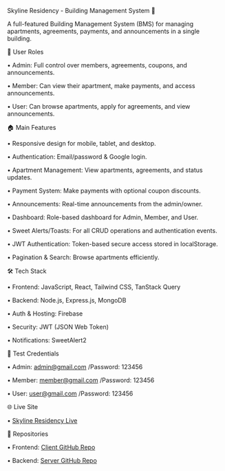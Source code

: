 Skyline Residency - Building Management System 🏢

A full-featured Building Management System (BMS) for managing apartments, agreements, payments, and announcements in a single building.

👥 User Roles

• Admin: Full control over members, agreements, coupons, and announcements.

• Member: Can view their apartment, make payments, and access announcements.

• User: Can browse apartments, apply for agreements, and view announcements.

🏠 Main Features

• Responsive design for mobile, tablet, and desktop.

• Authentication: Email/password & Google login.

• Apartment Management: View apartments, agreements, and status updates.

• Payment System: Make payments with optional coupon discounts.

• Announcements: Real-time announcements from the admin/owner.

• Dashboard: Role-based dashboard for Admin, Member, and User.

• Sweet Alerts/Toasts: For all CRUD operations and authentication events.

• JWT Authentication: Token-based secure access stored in localStorage.

• Pagination & Search: Browse apartments efficiently.

🛠️ Tech Stack

• Frontend: JavaScript, React, Tailwind CSS, TanStack Query

• Backend: Node.js, Express.js, MongoDB

• Auth & Hosting: Firebase

• Security: JWT (JSON Web Token)

• Notifications: SweetAlert2 

🔐 Test Credentials

• Admin: admin@gmail.com
 /Password: 123456

• Member: member@gmail.com
 /Password: 123456

• User: user@gmail.com
 /Password: 123456

🌐 Live Site

• [Skyline Residency Live](https://skyline-residency.web.app)

📂 Repositories

• Frontend: [Client GitHub Repo](https://github.com/RejwanulIslam/skyline-residency-client)

• Backend: [Server GitHub Repo](https://github.com/RejwanulIslam/skyline-residency-server)